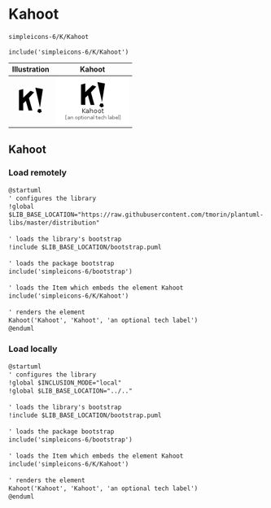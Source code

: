# Kahoot


```text
simpleicons-6/K/Kahoot
```

```text
include('simpleicons-6/K/Kahoot')
```



| Illustration | Kahoot |
| :---: | :---: |
| ![illustration for Illustration](../../simpleicons-6/K/Kahoot.png) | ![illustration for Kahoot](../../simpleicons-6/K/Kahoot.Local.png) |




## Kahoot

### Load remotely
```plantuml
@startuml
' configures the library
!global $LIB_BASE_LOCATION="https://raw.githubusercontent.com/tmorin/plantuml-libs/master/distribution"

' loads the library's bootstrap
!include $LIB_BASE_LOCATION/bootstrap.puml

' loads the package bootstrap
include('simpleicons-6/bootstrap')

' loads the Item which embeds the element Kahoot
include('simpleicons-6/K/Kahoot')

' renders the element
Kahoot('Kahoot', 'Kahoot', 'an optional tech label')
@enduml
```

### Load locally
```plantuml
@startuml
' configures the library
!global $INCLUSION_MODE="local"
!global $LIB_BASE_LOCATION="../.."

' loads the library's bootstrap
!include $LIB_BASE_LOCATION/bootstrap.puml

' loads the package bootstrap
include('simpleicons-6/bootstrap')

' loads the Item which embeds the element Kahoot
include('simpleicons-6/K/Kahoot')

' renders the element
Kahoot('Kahoot', 'Kahoot', 'an optional tech label')
@enduml
```

